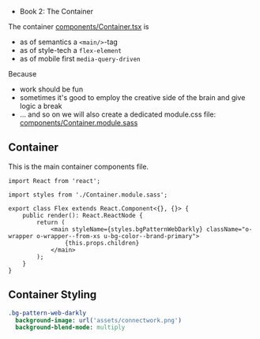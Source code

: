 - Book 2: The Container

The container [components/Container.tsx](#Container "save:") is 
- as of semantics a `<main/>`-tag
- as of style-tech a `flex-element`
- as of mobile first `media-query-driven`

Because
- work should be fun
- sometimes it's good to employ the creative side of the brain and give logic a break
- … and so on
we will also create a dedicated module.css file: [components/Container.module.sass](#Container-Styling "save:")

## Container

This is the main container components file.

```tsx
import React from 'react';

import styles from './Container.module.sass';

export class Flex extends React.Component<{}, {}> {
    public render(): React.ReactNode {
        return (
            <main styleName={styles.bgPatternWebDarkly} className="o-wrapper o-wrapper--from-xs u-bg-color--brand-primary">
                {this.props.children}
            </main>
        );
    }
}
```

## Container Styling

```sass
.bg-pattern-web-darkly
  background-image: url('assets/connectwork.png')
  background-blend-mode: multiply
```


